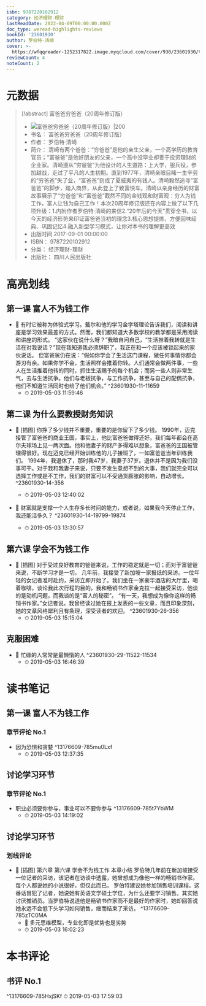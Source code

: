 ```yaml
---
isbn: 9787220102912
category: 经济理财-理财
lastReadDate: 2022-04-09T00:00:00.000Z
doc_type: weread-highlights-reviews
bookId: '23601930'
author: 罗伯特·清崎
cover: >-
  https://wfqqreader-1252317822.image.myqcloud.com/cover/930/23601930/t7_23601930.jpg
reviewCount: 4
noteCount: 2
---
```

# 元数据
> [!abstract] 富爸爸穷爸爸（20周年修订版）
> - ![ 富爸爸穷爸爸（20周年修订版）|200](https://wfqqreader-1252317822.image.myqcloud.com/cover/930/23601930/t7_23601930.jpg)
> - 书名： 富爸爸穷爸爸（20周年修订版）
> - 作者： 罗伯特·清崎
> - 简介： 清崎有两个爸爸：“穷爸爸”是他的亲生父亲，一个高学历的教育官员；“富爸爸”是他好朋友的父亲，一个高中没毕业却善于投资理财的企业家。清崎遵从“穷爸爸”为他设计的人生道路：上大学，服兵役，参加越战，走过了平凡的人生初期。直到1977年，清崎亲眼目睹一生辛劳的“穷爸爸”失了业，“富爸爸”则成了夏威夷的有钱人。清崎毅然追寻“富爸爸”的脚步，踏入商界，从此登上了致富快车。清崎以亲身经历的财富故事展示了“穷爸爸”和“富爸爸”截然不同的金钱观和财富观：穷人为钱工作，富人让钱为自己工作！本次20周年修订版还在内容上做了以下几项升级：1.内附作者罗伯特·清崎的来信2.“20年后的今天”贯穿全书，以今天的经济形势来印证富爸爸当初的理念3.核心思想提炼，方便回味经典、巩固记忆4.融入新型学习模式，让你对本书的理解更高效
> - 出版时间 2017-09-01 00:00:00
> - ISBN： 9787220102912
> - 分类： 经济理财-理财
> - 出版社： 四川人民出版社

# 高亮划线

## 第一课 富人不为钱工作


- 📌 有时它被称为体验式学习。戴尔和他的学习金字塔理论告诉我们，阅读和讲座是学习效果最差的方式。然而，我们都知道大多数学校的教学都是采用阅读和讲座的形式。
“这家伙在说什么呀？”我暗自问自己，“生活推着我转就是生活在对我说话？”现在我知道我必须辞职了，我正在和一个应该被锁起来的家伙说话。
但富爸爸仍在说：“假如你学会了生活这门课程，做任何事情你都会游刃有余。如果你学不会，生活照样会推着你转。人们通常会做两件事，一些人在生活推着他转的同时，抓住生活赐予的每个机会；而另一些人则非常生气，去与生活抗争。他们与老板抗争，与工作抗争，甚至与自己的配偶抗争，他们不知道生活同时也给了他们机会。” ^23601930-11-11659
    - ⏱ 2019-05-03 11:59:46 
## 第二课 为什么要教授财务知识


- 📌 [插图]
你挣了多少钱并不重要，重要的是你留下了多少钱。
1990年，迈克接管了富爸爸的商业王国，事实上，他比富爸爸做得还好。我们每年都会在高尔夫球场上见一两次面。他和他妻子的财产多得难以想象，富爸爸的王国被管理得很好。现在迈克已经开始训练他的儿子接班了，一如富爸爸当年训练我们。
1994年，我退休了，那时我47岁，我妻子37岁。退休并不是因为我们没事可干。对于我和我妻子来说，只要不发生意想不到的大事，我们就完全可以选择工作或是不工作，我们的财富可以不受通货膨胀的影响，自动增长。 ^23601930-14-356
    - ⏱ 2019-05-03 12:40:02 

- 📌 财富就是支撑一个人生存多长时间的能力，或者说，如果我今天停止工作，我还能活多久？ ^23601930-14-19799-19874
    - ⏱ 2019-05-03 13:30:57 
## 第六课 学会不为钱工作


- 📌 [插图]
对于受过良好教育的爸爸来说，工作的稳定就是一切；而对于富爸爸来说，不断学习才是一切。
几年前，我接受了新加坡一家报纸的采访。一位年轻的女记者准时赴约，采访立即开始了。我们坐在一家豪华酒店的大厅里，喝着咖啡，谈论我此次行程的目的。我和畅销书作家金克拉一起接受采访，他谈的是动机问题，而我谈的是“富人的秘密”。
“有一天，我想成为像你这样的畅销书作家。”女记者说。我曾经读过她在报上发表的一些文章，而且印象深刻，她的文章风格犀利且有条理，深受读者的欢迎。 ^23601930-26-356
    - ⏱ 2019-05-03 15:15:04 
## 克服困难


- 📌 忙碌的人常常是最懒惰的人 ^23601930-29-11522-11534
    - ⏱ 2019-05-03 16:46:39 
# 读书笔记

## 第一课 富人不为钱工作

### 章节评论 No.1
- 因为恐惧和贪婪 ^13176609-785mu0Lxf
    - ⏱ 2019-05-03 12:37:35    
## 讨论学习环节

### 章节评论 No.1
- 职业必须要你参与，事业可以不要你参与 ^13176609-785t7YbWM
    - ⏱ 2019-05-03 14:19:02    
## 讨论学习环节

### 划线评论
- 📌 [插图]
第六章
第六课 学会不为钱工作
本章小结
罗伯特几年前在新加坡接受一位记者的采访，该记者在访谈中透露，她曾想成为像他一样的畅销书作家。每个人都说她的小说很好，但仅此而已。
罗伯特建议她参加销售培训课程。这番话冒犯了记者，她说她有英语文学硕士学位，为什么还要学习销售。其实她讨厌推销员。当罗伯特说道他是畅销书作家而不是最好的作家时，她却回答说她永远不会低下头学习如何销售，继而结束了采访。  ^13176609-785zTC0MA
    - 💭 多元思维模型，专业化即是优势也是劣势
    - ⏱ 2019-05-03 16:02:23
   
# 本书评论

## 书评 No.1 
 ^13176609-785HxjSKf
⏱ 2019-05-03 17:59:03
